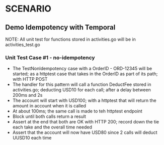 # SCENARIO

## Demo Idempotency with Temporal

NOTE: All unit test for functions stored in activities.go will be in activities_test.go

### Unit Test Case #1 - no-idempotency

- The TestNonIdempotency case with a OrderID - ORD-12345  will be started; as a httptest case 
that takes in the OrderID as part of its path; with HTTP POST
- The handler for this pattern will call a function DeductFee stored in activities.go; deducting USD10 for each call; after a delay between 200ms and 2s
- The account will start with USD100; with a httptest that will return the amount in account when it is called
- At about 100ms; the same call is made to teh httptest endpoint
- Block until both calls return a result
- Assert at the end that both are OK with HTTP 200; record down the tie each take and the overall time needed
- Assert that the account will now have USD80 since 2 calls will deduct UUSD10 each time

